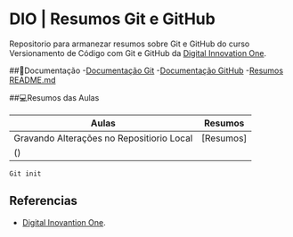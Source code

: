 

# DIO | Resumos Git e GitHub
Repositorio para armanezar resumos sobre Git e GitHub do curso Versionamento de Código com Git e GitHub da [Digital Innovation One](https://www.dio.me/).

##📄Documentação
-[Documentação Git](https://git-scm.com/doc)
-[Documentação GitHub](https://docs.github.com/)
-[Resumos README.md](https://readme.so/pt/editor)

##💻Resumos das Aulas

|Aulas| Resumos |
|------|--------|
|Gravando Alterações no Repositiorio Local | [Resumos]
()|
```
Git init
```
## Referencias
- [Digital Inovantion One]().





